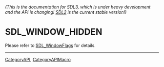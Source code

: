 ###### (This is the documentation for SDL3, which is under heavy development and the API is changing! [SDL2](https://wiki.libsdl.org/SDL2/) is the current stable version!)
# SDL_WINDOW_HIDDEN

Please refer to [SDL_WindowFlags](SDL_WindowFlags) for details.

----
[CategoryAPI](CategoryAPI), [CategoryAPIMacro](CategoryAPIMacro)

